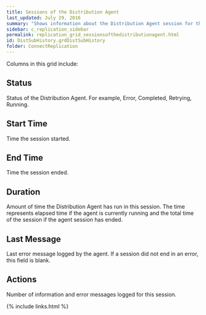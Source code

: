 ```yaml
---
title: Sessions of the Distribution Agent
last_updated: July 29, 2016
summary: "Shows information about the Distribution Agent session for the selected subscription. This view is shown when the Publication Type of the selected subscription is Transactional."
sidebar: c_replication_sidebar
permalink: replication_grid_sessionsofthedistributionagent.html
id: DistSubHistory.grdDistSubHistory
folder: ConnectReplication
---
```


Columns in this grid include:

## Status

Status of the Distribution Agent. For example, Error, Completed, Retrying, Running.

## Start Time

Time the session started.

## End Time

Time the session ended.

## Duration

Amount of time the Distribution Agent has run in this session. The time represents elapsed time if the agent is currently running and the total time of the session if the agent session has ended.

## Last Message

Last error message logged by the agent. If a session did not end in an error, this field is blank.

## Actions

Number of information and error messages logged for this session.



{% include links.html %}
